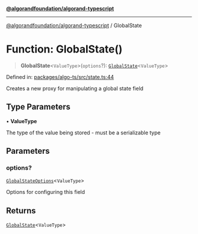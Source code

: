 [**@algorandfoundation/algorand-typescript**](../README.md)

***

[@algorandfoundation/algorand-typescript](../README.md) / GlobalState

# Function: GlobalState()

> **GlobalState**\<`ValueType`\>(`options`?): [`GlobalState`](../type-aliases/GlobalState.md)\<`ValueType`\>

Defined in: [packages/algo-ts/src/state.ts:44](https://github.com/algorandfoundation/puya-ts/blob/main/packages/algo-ts/src/state.ts#L44)

Creates a new proxy for manipulating a global state field

## Type Parameters

• **ValueType**

The type of the value being stored - must be a serializable type

## Parameters

### options?

[`GlobalStateOptions`](../type-aliases/GlobalStateOptions.md)\<`ValueType`\>

Options for configuring this field

## Returns

[`GlobalState`](../type-aliases/GlobalState.md)\<`ValueType`\>
